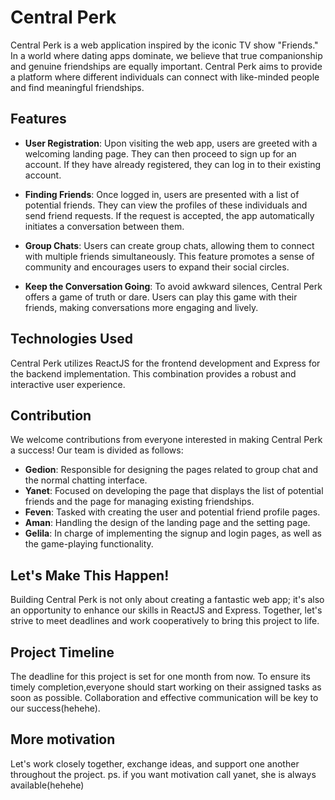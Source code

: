 
# Central Perk

Central Perk is a web application inspired by the iconic TV show "Friends." In a world where dating apps dominate, we believe that true companionship and genuine friendships are equally important. Central Perk aims to provide a platform where different individuals can connect with like-minded people and find meaningful friendships.

## Features

- **User Registration**: Upon visiting the web app, users are greeted with a welcoming landing page. They can then proceed to sign up for an account. If they have already registered, they can log in to their existing account.

- **Finding Friends**: Once logged in, users are presented with a list of potential friends. They can view the profiles of these individuals and send friend requests. If the request is accepted, the app automatically initiates a conversation between them.

- **Group Chats**: Users can create group chats, allowing them to connect with multiple friends simultaneously. This feature promotes a sense of community and encourages users to expand their social circles.

- **Keep the Conversation Going**: To avoid awkward silences, Central Perk offers a game of truth or dare. Users can play this game with their friends, making conversations more engaging and lively.

## Technologies Used

Central Perk utilizes ReactJS for the frontend development and Express for the backend implementation. This combination provides a robust and interactive user experience.

## Contribution

We welcome contributions from everyone interested in making Central Perk a success! Our team is divided as follows:

- **Gedion**: Responsible for designing the pages related to group chat and the normal chatting interface.
- **Yanet**: Focused on developing the page that displays the list of potential friends and the page for managing existing friendships.
- **Feven**: Tasked with creating the user and potential friend profile pages.
- **Aman**: Handling the design of the landing page and the setting page.
- **Gelila**: In charge of implementing the signup and login pages, as well as the game-playing functionality.

## Let's Make This Happen!
Building Central Perk is not only about creating a fantastic web app; it's also an opportunity to enhance our skills in ReactJS and Express. Together, let's strive to meet deadlines and work cooperatively to bring this project to life.

## Project Timeline
The deadline for this project is set for one month from now. To ensure its timely completion,everyone should start working on their assigned tasks as soon as possible. Collaboration and effective communication will be key to our success(hehehe).
## More motivation
Let's work closely together, exchange ideas, and support one another throughout the project. ps. if you want motivation call yanet, she is always available(hehehe)
